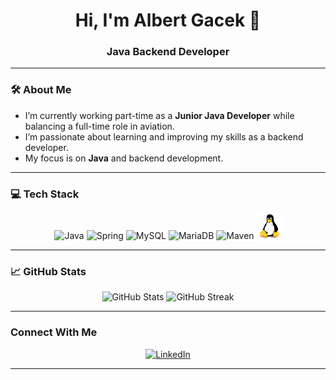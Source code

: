 <div align="center">

# Hi, I'm Albert Gacek 👋  
### Java Backend Developer  

</div>  

---

### 🛠 **About Me**  
- I’m currently working part-time as a **Junior Java Developer** while balancing a full-time role in aviation.  
- I’m passionate about learning and improving my skills as a backend developer.  
- My focus is on **Java** and backend development.  

---

### 💻 **Tech Stack**  
<div align="center">
<img src="https://profilinator.rishav.dev/skills-assets/java-original-wordmark.svg" alt="Java" height="40" />  
<img src="https://miro.medium.com/max/500/1*AbiX4LwtSNozoyfypcKvEg.png" alt="Spring" height="40" />  
<img src="https://www.vectorlogo.zone/logos/mysql/mysql-official.svg" alt="MySQL" height="40" />
<img src="https://www.vectorlogo.zone/logos/mariadb/mariadb-icon.svg" alt="MariaDB" height="40" />  
<img src="https://cdn.icon-icons.com/icons2/2107/PNG/512/file_type_maven_icon_130397.png" alt="Maven" height="40" />  
<img src="https://raw.githubusercontent.com/devicons/devicon/master/icons/linux/linux-original.svg" alt="Linux" height="40" />
</div>  

---

### 📈 **GitHub Stats**  
<div align="center">  
<img src="https://github-readme-stats.vercel.app/api?username=1godless5&show_icons=true&theme=default" alt="GitHub Stats" width="48%" height="50%" />  
<img src="https://github-readme-streak-stats.herokuapp.com/?user=1godless5&theme=default" alt="GitHub Streak" width="48%" height="50%" />  
</div>  

---

### **Connect With Me**  
<div align="center">  
<a href="https://www.linkedin.com/in/albert-gacek/" target="_blank">
<img src="https://img.shields.io/badge/LinkedIn-%231E77B5.svg?&style=for-the-badge&logo=linkedin&logoColor=white" alt="LinkedIn" />
</a>  
</div>  

---
